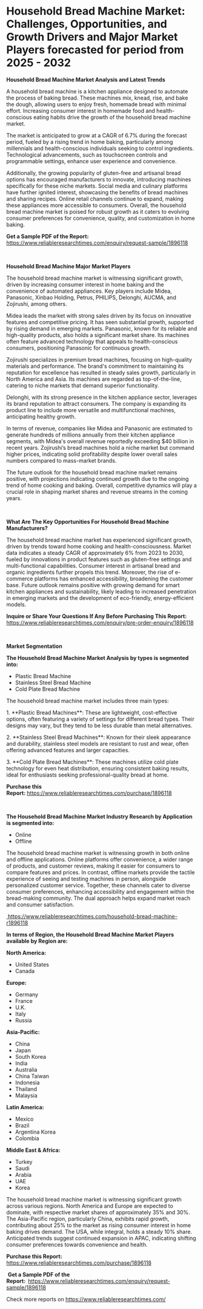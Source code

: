 <p><h1>Household Bread Machine Market: Challenges, Opportunities, and Growth Drivers and Major Market Players forecasted for period from 2025 - 2032</h1></p><p><strong>Household Bread Machine Market Analysis and Latest Trends</strong></p>
<p><p>A household bread machine is a kitchen appliance designed to automate the process of baking bread. These machines mix, knead, rise, and bake the dough, allowing users to enjoy fresh, homemade bread with minimal effort. Increasing consumer interest in homemade food and health-conscious eating habits drive the growth of the household bread machine market. </p><p>The market is anticipated to grow at a CAGR of 6.7% during the forecast period, fueled by a rising trend in home baking, particularly among millennials and health-conscious individuals seeking to control ingredients. Technological advancements, such as touchscreen controls and programmable settings, enhance user experience and convenience. </p><p>Additionally, the growing popularity of gluten-free and artisanal bread options has encouraged manufacturers to innovate, introducing machines specifically for these niche markets. Social media and culinary platforms have further ignited interest, showcasing the benefits of bread machines and sharing recipes. Online retail channels continue to expand, making these appliances more accessible to consumers. Overall, the household bread machine market is poised for robust growth as it caters to evolving consumer preferences for convenience, quality, and customization in home baking.</p></p>
<p><strong>Get a Sample PDF of the Report:&nbsp;</strong> <a href="https://www.reliableresearchtimes.com/enquiry/request-sample/1896118?utm_campaign=1558&utm_medium=2&utm_source=Github&utm_content=ia&utm_term=13012025&utm_id=household-bread-machine">https://www.reliableresearchtimes.com/enquiry/request-sample/1896118</a></p>
<p>&nbsp;</p>
<p><strong>Household Bread Machine Major Market Players</strong></p>
<p><p>The household bread machine market is witnessing significant growth, driven by increasing consumer interest in home baking and the convenience of automated appliances. Key players include Midea, Panasonic, Xinbao Holding, Petrus, PHILIPS, Delonghi, AUCMA, and Zojirushi, among others.</p><p>Midea leads the market with strong sales driven by its focus on innovative features and competitive pricing. It has seen substantial growth, supported by rising demand in emerging markets. Panasonic, known for its reliable and high-quality products, also holds a significant market share. Its machines often feature advanced technology that appeals to health-conscious consumers, positioning Panasonic for continuous growth.</p><p>Zojirushi specializes in premium bread machines, focusing on high-quality materials and performance. The brand's commitment to maintaining its reputation for excellence has resulted in steady sales growth, particularly in North America and Asia. Its machines are regarded as top-of-the-line, catering to niche markets that demand superior functionality.</p><p>Delonghi, with its strong presence in the kitchen appliance sector, leverages its brand reputation to attract consumers. The company is expanding its product line to include more versatile and multifunctional machines, anticipating healthy growth.</p><p>In terms of revenue, companies like Midea and Panasonic are estimated to generate hundreds of millions annually from their kitchen appliance segments, with Midea's overall revenue reportedly exceeding $40 billion in recent years. Zojirushi’s bread machines hold a niche market but command higher prices, indicating solid profitability despite lower overall sales numbers compared to mass-market brands.</p><p>The future outlook for the household bread machine market remains positive, with projections indicating continued growth due to the ongoing trend of home cooking and baking. Overall, competitive dynamics will play a crucial role in shaping market shares and revenue streams in the coming years.</p></p>
<p>&nbsp;</p>
<p><strong>What Are The Key Opportunities For Household Bread Machine Manufacturers?</strong></p>
<p><p>The household bread machine market has experienced significant growth, driven by trends toward home cooking and health-consciousness. Market data indicates a steady CAGR of approximately 6% from 2023 to 2030, fueled by innovations in product features such as gluten-free settings and multi-functional capabilities. Consumer interest in artisanal bread and organic ingredients further propels this trend. Moreover, the rise of e-commerce platforms has enhanced accessibility, broadening the customer base. Future outlook remains positive with growing demand for smart kitchen appliances and sustainability, likely leading to increased penetration in emerging markets and the development of eco-friendly, energy-efficient models.</p></p>
<p><strong>Inquire or Share Your Questions If Any Before Purchasing This Report:</strong> <a href="https://www.reliableresearchtimes.com/enquiry/pre-order-enquiry/1896118?utm_campaign=1558&utm_medium=2&utm_source=Github&utm_content=ia&utm_term=13012025&utm_id=household-bread-machine">https://www.reliableresearchtimes.com/enquiry/pre-order-enquiry/1896118</a></p>
<p>&nbsp;</p>
<p><strong>Market Segmentation</strong></p>
<p><strong>The Household Bread Machine Market Analysis by types is segmented into:</strong></p>
<p><ul><li>Plastic Bread Machine</li><li>Stainless Steel Bread Machine</li><li>Cold Plate Bread Machine</li></ul></p>
<p><p>The household bread machine market includes three main types: </p><p>1. **Plastic Bread Machines**: These are lightweight, cost-effective options, often featuring a variety of settings for different bread types. Their designs may vary, but they tend to be less durable than metal alternatives.</p><p>2. **Stainless Steel Bread Machines**: Known for their sleek appearance and durability, stainless steel models are resistant to rust and wear, often offering advanced features and larger capacities.</p><p>3. **Cold Plate Bread Machines**: These machines utilize cold plate technology for even heat distribution, ensuring consistent baking results, ideal for enthusiasts seeking professional-quality bread at home.</p></p>
<p><strong>Purchase this Report:&nbsp;</strong><a href="https://www.reliableresearchtimes.com/purchase/1896118?utm_campaign=1558&utm_medium=2&utm_source=Github&utm_content=ia&utm_term=13012025&utm_id=household-bread-machine">https://www.reliableresearchtimes.com/purchase/1896118</a></p>
<p>&nbsp;</p>
<p><strong>The Household Bread Machine Market Industry Research by Application is segmented into:</strong></p>
<p><ul><li>Online</li><li>Offline</li></ul></p>
<p><p>The household bread machine market is witnessing growth in both online and offline applications. Online platforms offer convenience, a wider range of products, and customer reviews, making it easier for consumers to compare features and prices. In contrast, offline markets provide the tactile experience of seeing and testing machines in person, alongside personalized customer service. Together, these channels cater to diverse consumer preferences, enhancing accessibility and engagement within the bread-making community. The dual approach helps expand market reach and consumer satisfaction.</p></p>
<p><a href="https://www.reliableresearchtimes.com/household-bread-machine-r1896118?utm_campaign=1558&utm_medium=2&utm_source=Github&utm_content=ia&utm_term=13012025&utm_id=household-bread-machine">&nbsp;https://www.reliableresearchtimes.com/household-bread-machine-r1896118</a></p>
<p><strong>In terms of Region, the Household Bread Machine Market Players available by Region are:</strong></p>
<p>
    <p> <strong> North America: </strong>
        <ul>
            <li>United States</li>
            <li>Canada</li>
        </ul>
        </p> 
    <p> <strong> Europe: </strong>
        <ul>
            <li>Germany</li>
            <li>France</li>
            <li>U.K.</li>
            <li>Italy</li>
            <li>Russia</li>
        </ul>
        </p> 
    <p> <strong> Asia-Pacific: </strong>
        <ul>
            <li>China</li>
            <li>Japan</li>
            <li>South Korea</li>
            <li>India</li>
            <li>Australia</li>
            <li>China Taiwan</li>
            <li>Indonesia</li>
            <li>Thailand</li>
            <li>Malaysia</li>
        </ul>
        </p> 
    <p> <strong> Latin America: </strong>
        <ul>
            <li>Mexico</li>
            <li>Brazil</li>
            <li>Argentina Korea</li>
            <li>Colombia</li>
        </ul>
        </p> 
    <p> <strong> Middle East & Africa: </strong>
        <ul>
            <li>Turkey</li>
            <li>Saudi</li>
            <li>Arabia</li>
            <li>UAE</li>
            <li>Korea</li>
        </ul>
    </p>
    </p>
<p><p>The household bread machine market is witnessing significant growth across various regions. North America and Europe are expected to dominate, with respective market shares of approximately 35% and 30%. The Asia-Pacific region, particularly China, exhibits rapid growth, contributing about 25% to the market as rising consumer interest in home baking drives demand. The USA, while integral, holds a steady 10% share. Anticipated trends suggest continued expansion in APAC, indicating shifting consumer preferences towards convenience and health.</p></p>
<p><strong>Purchase this Report: </strong><a href="https://www.reliableresearchtimes.com/purchase/1896118?utm_campaign=1558&utm_medium=2&utm_source=Github&utm_content=ia&utm_term=13012025&utm_id=household-bread-machine">https://www.reliableresearchtimes.com/purchase/1896118</a></p>
<p>&nbsp;<strong>Get a Sample PDF of the Report:&nbsp;&nbsp;</strong><a href="https://www.reliableresearchtimes.com/enquiry/request-sample/1896118?utm_campaign=1558&utm_medium=2&utm_source=Github&utm_content=ia&utm_term=13012025&utm_id=household-bread-machine">https://www.reliableresearchtimes.com/enquiry/request-sample/1896118</a></p>
<p><strong></strong></p>
<p>Check more reports on <a href="https://www.reliableresearchtimes.com/?utm_campaign=1558&utm_medium=2&utm_source=Github&utm_content=ia&utm_term=13012025&utm_id=household-bread-machine">https://www.reliableresearchtimes.com/</a></p>
